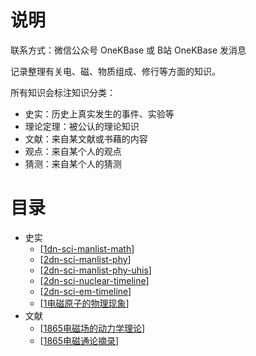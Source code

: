 

# 说明

联系方式：微信公众号 OneKBase 或 B站 OneKBase 发消息

记录整理有关电、磁、物质组成、修行等方面的知识。

所有知识会标注知识分类：
- 史实：历史上真实发生的事件、实验等
- 理论定理：被公认的理论知识
- 文献：来自某文献或书藉的内容
- 观点：来自某个人的观点
- 猜测：来自某个人的猜测


# 目录
- 史实
  - [[1dn-sci-manlist-math]]
  - [[2dn-sci-manlist-phy]]
  - [[2dn-sci-manlist-phy-uhis]]
  - [[2dn-sci-nuclear-timeline]]
  - [[2dn-sci-em-timeline]]
  - [[1电磁原子的物理现象]]
- 文献 
  - [[1865电磁场的动力学理论]]
  - [[1865电磁通论摘录]]



[//begin]: # "Autogenerated link references for markdown compatibility"
[1dn-sci-manlist-math]: kb-sci-math/1who/1dn-sci-manlist-math.md "数学正史人物清单"
[2dn-sci-manlist-phy]: kb-sci-physics/1who/2dn-sci-manlist-phy.md "物理正史人物清单"
[2dn-sci-manlist-phy-uhis]: kb-sci-physics/1who/2dn-sci-manlist-phy-uhis.md "野史史人物清单"
[2dn-sci-nuclear-timeline]: kb-sci-physics/2what/2dn-sci-nuclear-timeline.md "核物理重要发现时间线"
[2dn-sci-em-timeline]: kb-sci-physics/2what/2dn-sci-em-timeline.md "电磁学重要发现时间线"
[1电磁原子的物理现象]: kb-sci-physics/2what/1%E7%94%B5%E7%A3%81%E5%8E%9F%E5%AD%90%E7%9A%84%E7%89%A9%E7%90%86%E7%8E%B0%E8%B1%A1.md "1电磁原子的物理现象"
[1865电磁场的动力学理论]: kb-sci-physics/3doc/1831maxwell/1865%E7%94%B5%E7%A3%81%E5%9C%BA%E7%9A%84%E5%8A%A8%E5%8A%9B%E5%AD%A6%E7%90%86%E8%AE%BA.md "1865电磁场的动力学理论"
[1865电磁通论摘录]: kb-sci-physics/3doc/1831maxwell/1865%E7%94%B5%E7%A3%81%E9%80%9A%E8%AE%BA%E6%91%98%E5%BD%95.md "1865电磁通论摘录"
[//end]: # "Autogenerated link references"